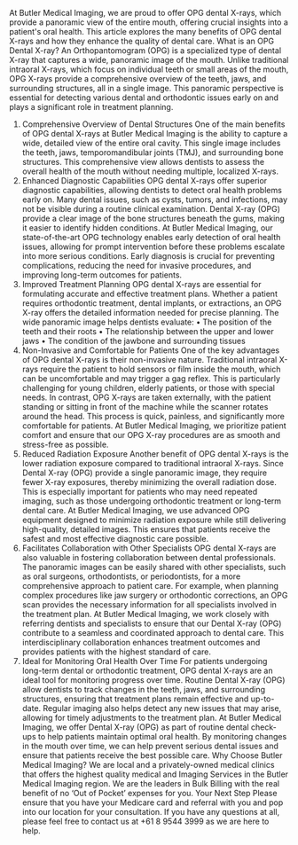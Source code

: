 At Butler Medical Imaging, we are proud to offer OPG dental X-rays, which provide a panoramic view of the entire mouth, offering crucial insights into a patient's oral health. This article explores the many benefits of OPG dental X-rays and how they enhance the quality of dental care.
What is an OPG Dental X-ray?
An Orthopantomogram (OPG) is a specialized type of dental X-ray that captures a wide, panoramic image of the mouth. Unlike traditional intraoral X-rays, which focus on individual teeth or small areas of the mouth, OPG X-rays provide a comprehensive overview of the teeth, jaws, and surrounding structures, all in a single image. This panoramic perspective is essential for detecting various dental and orthodontic issues early on and plays a significant role in treatment planning.
1. Comprehensive Overview of Dental Structures
One of the main benefits of OPG dental X-rays at Butler Medical Imaging is the ability to capture a wide, detailed view of the entire oral cavity. This single image includes the teeth, jaws, temporomandibular joints (TMJ), and surrounding bone structures. This comprehensive view allows dentists to assess the overall health of the mouth without needing multiple, localized X-rays.
2. Enhanced Diagnostic Capabilities
OPG dental X-rays offer superior diagnostic capabilities, allowing dentists to detect oral health problems early on. Many dental issues, such as cysts, tumors, and infections, may not be visible during a routine clinical examination. Dental X-ray (OPG) provide a clear image of the bone structures beneath the gums, making it easier to identify hidden conditions.
At Butler Medical Imaging, our state-of-the-art OPG technology enables early detection of oral health issues, allowing for prompt intervention before these problems escalate into more serious conditions. Early diagnosis is crucial for preventing complications, reducing the need for invasive procedures, and improving long-term outcomes for patients.
3. Improved Treatment Planning
OPG dental X-rays are essential for formulating accurate and effective treatment plans. Whether a patient requires orthodontic treatment, dental implants, or extractions, an OPG X-ray offers the detailed information needed for precise planning. The wide panoramic image helps dentists evaluate:
•	The position of the teeth and their roots
•	The relationship between the upper and lower jaws
•	The condition of the jawbone and surrounding tissues
4. Non-Invasive and Comfortable for Patients
One of the key advantages of OPG dental X-rays is their non-invasive nature. Traditional intraoral X-rays require the patient to hold sensors or film inside the mouth, which can be uncomfortable and may trigger a gag reflex. This is particularly challenging for young children, elderly patients, or those with special needs.
In contrast, OPG X-rays are taken externally, with the patient standing or sitting in front of the machine while the scanner rotates around the head. This process is quick, painless, and significantly more comfortable for patients. At Butler Medical Imaging, we prioritize patient comfort and ensure that our OPG X-ray procedures are as smooth and stress-free as possible.
5. Reduced Radiation Exposure
Another benefit of OPG dental X-rays is the lower radiation exposure compared to traditional intraoral X-rays. Since Dental X-ray (OPG) provide a single panoramic image, they require fewer X-ray exposures, thereby minimizing the overall radiation dose. This is especially important for patients who may need repeated imaging, such as those undergoing orthodontic treatment or long-term dental care.
At Butler Medical Imaging, we use advanced OPG equipment designed to minimize radiation exposure while still delivering high-quality, detailed images. This ensures that patients receive the safest and most effective diagnostic care possible.
6. Facilitates Collaboration with Other Specialists
OPG dental X-rays are also valuable in fostering collaboration between dental professionals. The panoramic images can be easily shared with other specialists, such as oral surgeons, orthodontists, or periodontists, for a more comprehensive approach to patient care. For example, when planning complex procedures like jaw surgery or orthodontic corrections, an OPG scan provides the necessary information for all specialists involved in the treatment plan.
At Butler Medical Imaging, we work closely with referring dentists and specialists to ensure that our Dental X-ray (OPG) contribute to a seamless and coordinated approach to dental care. This interdisciplinary collaboration enhances treatment outcomes and provides patients with the highest standard of care.
7. Ideal for Monitoring Oral Health Over Time
For patients undergoing long-term dental or orthodontic treatment, OPG dental X-rays are an ideal tool for monitoring progress over time. Routine Dental X-ray (OPG) allow dentists to track changes in the teeth, jaws, and surrounding structures, ensuring that treatment plans remain effective and up-to-date. Regular imaging also helps detect any new issues that may arise, allowing for timely adjustments to the treatment plan.
At Butler Medical Imaging, we offer Dental X-ray (OPG) as part of routine dental check-ups to help patients maintain optimal oral health. By monitoring changes in the mouth over time, we can help prevent serious dental issues and ensure that patients receive the best possible care.
Why Choose Butler Medical Imaging?
We are local and a privately-owned medical clinics that offers the highest quality medical and Imaging Services in the Butler Medical Imaging region. We are the leaders in Bulk Billing with the real benefit of no ‘Out of Pocket’ expenses for you.
Your Next Step
Please ensure that you have your Medicare card and referral with you and pop into our location for your consultation. If you have any questions at all, please feel free to contact us at +61 8 9544 3999 as we are here to help.
